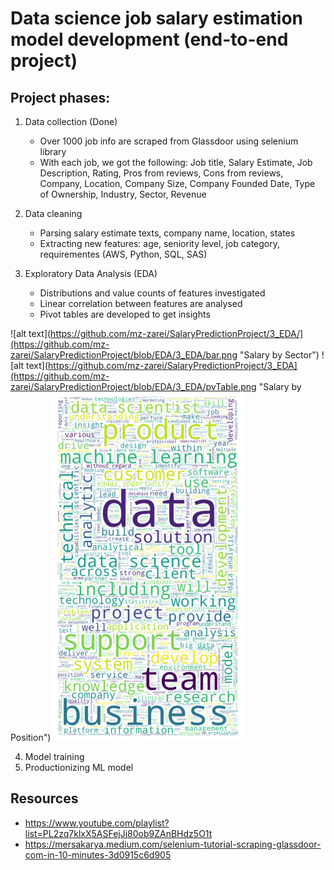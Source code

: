 # Data science job salary estimation model development (end-to-end project)
## Project phases:

1. Data collection (Done)
    - Over 1000 job info are scraped from Glassdoor using selenium library
    - With each job, we got the following: Job title, Salary Estimate, Job Description, Rating, Pros from reviews, Cons from reviews, Company, Location, Company Size, Company Founded Date, Type of Ownership, Industry, Sector, Revenue

2. Data cleaning
    - Parsing salary estimate texts, company name, location, states
    - Extracting new features: age, seniority level, job category, requirementes (AWS, Python, SQL, SAS)

3. Exploratory Data Analysis (EDA)
    - Distributions and value counts of features investigated
    - Linear correlation between features are analysed
    - Pivot tables are developed to get insights

![alt text](https://github.com/mz-zarei/SalaryPredictionProject/3_EDA/](https://github.com/mz-zarei/SalaryPredictionProject/blob/EDA/3_EDA/bar.png "Salary by Sector")
![alt text](https://github.com/mz-zarei/SalaryPredictionProject/3_EDA](https://github.com/mz-zarei/SalaryPredictionProject/blob/EDA/3_EDA/pvTable.png "Salary by Position")
![alt text](https://github.com/mz-zarei/SalaryPredictionProject/blob/EDA/3_EDA/WC.png "Word cloud of job descriptions")

4. Model training
5. Productionizing ML model

## Resources
- https://www.youtube.com/playlist?list=PL2zq7klxX5ASFejJj80ob9ZAnBHdz5O1t
- https://mersakarya.medium.com/selenium-tutorial-scraping-glassdoor-com-in-10-minutes-3d0915c6d905


